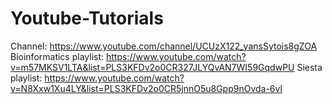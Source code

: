 # Youtube-Tutorials

Channel: https://www.youtube.com/channel/UCUzX122_yansSytois8gZOA
Bioinformatics playlist: https://www.youtube.com/watch?v=m57MKSV1LTA&list=PLS3KFDv2o0CR327JLYQvAN7WI59GqdwPU 
Siesta playlist: https://www.youtube.com/watch?v=N8Xxw1Xu4LY&list=PLS3KFDv2o0CR5jnnO5u8Gpp9nOvda-6vl
